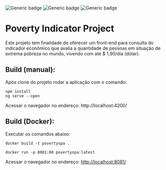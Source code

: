 
![Generic badge](https://img.shields.io/badge/Node-12-green.svg) ![Generic badge](https://img.shields.io/badge/Angular-9.0.0-red.svg)   ![Generic badge](https://img.shields.io/badge/Bootstrap-4.*-blue.svg)

#  Poverty Indicator Project

Este projeto tem finalidade de oferecer um front-end para consulta do indicador econômico que avalia a quantidade de pessoas em situação de extrema pobreza no mundo, vivendo com até $ 1,90/dia (dólar). 

## Build (manual):
Após clone do projeto rodar a aplicação com o comando:

    npm install
    ng serve --open
Acessar o navegador no endereço: http://localhost:4200/    

## Build (Docker):
Executar os comandos abaixo:

    docker build -t povertyspa .
    
    docker run -p 8081:80 povertyspa:latest 
Acessar o navegador no endereço: [http://localhost:8081/](http://localhost:8081/)

